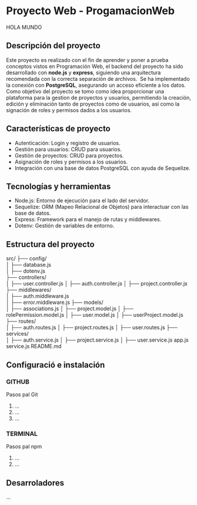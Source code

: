 # Proyecto Web - ProgamacionWeb

HOLA MUNDO

## Descripción del proyecto

Este proyecto es realizado con el fin de aprender y poner a prueba conceptos vistos en Programación Web, el backend del proyecto ha sido desarrollado con **node.js** y **express**, siguiendo una arquitectura recomendada con la correcta separación de archivos. 
Se ha implementado la conexión con **PostgreSQL**, asegurando un acceso eficiente a los datos.
Como objetivo del proyecto se tomo como idea proporcionar una plataforma para la gestion de proyectos y usuarios, permitiendo la creación, edición y eliminación tanto de proyectos como de usuarios, así como la signación de roles y permisos dados a los usuarios.

## Características de proyecto

* Autenticación: Login y registro de usuarios.
* Gestión para usuarios: CRUD para usuarios.
* Gestión de proyectos: CRUD para proyectos.
* Asignación de roles y permisos a los usuarios.
* Integración con una base de datos PostgreSQL con ayuda de Sequelize.

## Tecnologías y herramientas

- Node.js: Entorno de ejecución para el lado del servidor.
- Sequelize: ORM (Mapeo Relacional de Objetos) para interactuar con las base de datos.
- Express: Framework para el manejo de rutas y middlewares.
- Dotenv: Gestión de variables de entorno.

## Estructura del proyecto

src/
├── config/          
│   ├── database.js        
│   ├── dotenv.js          
├── controllers/     
│   ├── user.controller.js 
│   ├── auth.controller.js 
│   ├── project.controller.js 
├── middlewares/     
│   ├── auth.middleware.js  
│   ├── error.middleware.js 
├── models/          
│   ├── associations.js
│   ├── project.model.js
│   ├── rolePermission.model.js
│   ├── user.model.js
│   ├── userProject.model.js
├── routes/          
│   ├── auth.routes.js
│   ├── project.routes.js
│   ├── user.routes.js
├── services/        
│   ├── auth.service.js
│   ├── project.service.js
│   ├── user.service.js
app.js
service.js
README.md


## Configuració e instalación

### GITHUB
Pasos pal Git
1. ...
2. ...
3. ...

### TERMINAL
Pasos pal npm
1. ...
2. ...

## Desarroladores 

...